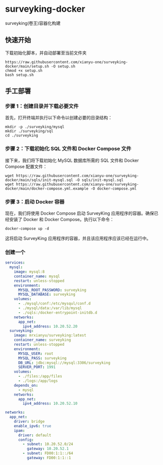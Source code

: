 # surveyking-docker

surveyking(卷王)容器化构建

## 快速开始

下载初始化脚本，并自动部署至当前文件夹

```shell
https://raw.githubusercontent.com/xianyu-one/surveyking-docker/main/setup.sh -O setup.sh
chmod +x setup.sh
bash setup.sh
```

## 手工部署

### 步骤 1：创建目录并下载必要文件
首先，打开终端并执行以下命令以创建必要的目录结构：

```shell
mkdir -p ./surveyking/mysql
mkdir ./surveyking/sql
cd ./surveyking
```

### 步骤 2：下载初始化 SQL 文件和 Docker Compose 文件
接下来，我们将下载初始化 MySQL 数据库所需的 SQL 文件和 Docker Compose 配置文件：

```shell
wget https://raw.githubusercontent.com/xianyu-one/surveyking-docker/main/sqls/init-mysql.sql -O sqls/init-mysql.sql
wget https://raw.githubusercontent.com/xianyu-one/surveyking-docker/main/docker-compose.yml.example -O docker-compose.yml
```

### 步骤 3：启动 Docker 容器

现在，我们将使用 Docker Compose 启动 SurveyKing 应用程序的容器。确保已经安装了 Docker 和 Docker Compose。执行以下命令：

```shell
docker-compose up -d
```

这将启动 SurveyKing 应用程序的容器，并且该应用程序应该已经在运行中。


### 创建一个


```yaml
services:
  mysql:
    image: mysql:8
    container_name: mysql
    restart: unless-stopped
    environment:
      MYSQL_ROOT_PASSWORD: surveyking
      MYSQL_DATABASE: surveyking
    volumes:
      - ./mysql/conf:/etc/mysqul/conf.d
      - ./mysql/data:/var/lib/mysql
      - ./sqls:/docker-entrypoint-initdb.d
    networks:
      app_net:
        ipv4_address: 10.20.52.20
  surveyking:
    image: mrxianyu/surveyking:latest
    container_name: surveyking
    restart: unless-stopped
    environment:
      MYSQL_USER: root
      MYSQL_PASS: surveyking
      DB_URL: jdbc:mysql://mysql:3306/surveyking
      SERVER_PORT: 1991
    volumes:
      - ./files:/app/files
      - ./logs:/app/logs
    depends_on:
      - mysql
    networks:
      app_net:
        ipv4_address: 10.20.52.10

networks:
  app_net:
    driver: bridge
    enable_ipv6: true
    ipam:
      driver: default
      config:
        - subnet: 10.20.52.0/24
          gateway: 10.20.52.1
        - subnet: FD00:1:1::/64
          gateway: FD00:1:1::1
```